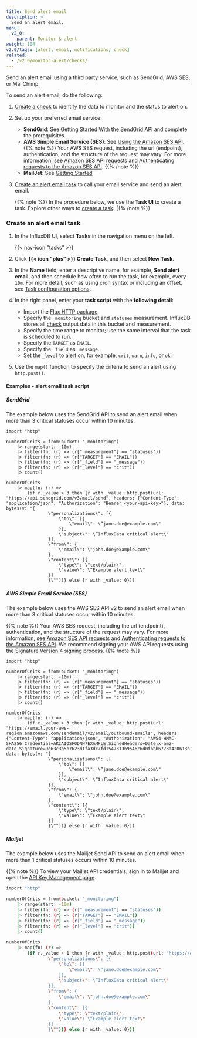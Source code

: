 ```yaml
---
title: Send alert email
description: >
  Send an alert email.
menu:
  v2_0:
    parent: Monitor & alert
weight: 104
v2.0/tags: [alert, email, notifications, check]
related:
  - /v2.0/monitor-alert/checks/
---
```


Send an alert email using a third party service, such as SendGrid, AWS SES, or MailChimp.

To send an alert email, do the following:

1. [Create a check](/v2.0/monitor-alert/checks/create/#create-a-check-in-the-influxdb-ui) to identify the data to monitor and the status to alert on.
2. Set up your preferred email service:
   - **SendGrid**: See [Getting Started With the SendGrid API](https://sendgrid.com/docs/API_Reference/api_getting_started.html) and complete the prerequisites.
   - **AWS Simple Email Service (SES)**: See [Using the Amazon SES API](https://docs.aws.amazon.com/ses/latest/DeveloperGuide/send-email.html). {{% note %}} Your AWS SES request, including the url (endpoint), authentication, and the structure of the request may vary. For more information, see [Amazon SES API requests](https://docs.aws.amazon.com/ses/latest/DeveloperGuide/using-ses-api-requests.html) and [Authenticating requests to the Amazon SES API](https://docs.aws.amazon.com/ses/latest/DeveloperGuide/using-ses-api-authentication.html).
{{% /note %}}
   - **MailJet**: See [Getting Started](https://dev.mailjet.com/email/guides/getting-started/)
3. [Create an alert email task](#create-an-alert-email-task) to call your email service and send an alert email.

    {{% note %}} In the procedure below, we use the **Task UI** to create a task. Explore other ways to [create a task](/v2.0/process-data/manage-tasks/create-task/).
    {{% /note %}}

### Create an alert email task

1. In the InfluxDB UI, select **Tasks** in the navigation menu on the left.

    {{< nav-icon "tasks" >}}

2. Click **{{< icon "plus" >}} Create Task**, and then select **New Task**.
3. In the **Name** field, enter a descriptive name, for example, **Send alert email**, and then schedule how often to run the task, for example, every `10m`. For more detail, such as using cron syntax or including an offset, see [Task configuration options](/v2.0/process-data/task-options/).

4. In the right panel, enter your **task script** with the **following detail**:
   - Import the [Flux HTTP package](/v2.0/reference/flux/stdlib/http/).
   - Specify the `_monitoring` bucket and `statuses` measurement. InfluxDB stores all [check](/v2.0/reference/glossary/#check) output data in this bucket and measurement.
   - Specify the time range to monitor; use the same interval that the task is scheduled to run.
   - Specify the `TARGET` as `EMAIL`.
   - Specify the `_field` as `_message`.
   - Set the `_level` to alert on, for example, `crit`, `warn`, `info`, or `ok`.

5. Use the `map()` function to specify the criteria to send an alert using `http.post()`.

#### Examples - alert email task script

##### SendGrid

The example below uses the SendGrid API to send an alert email when more than 3 critical statuses occur within 10 minutes.

```
import "http"

numberOfCrits = from(bucket: "_monitoring")
	|> range(start: -10m)
	|> filter(fn: (r) => (r["_measurement"] == "statuses"))
	|> filter(fn: (r) => (r["TARGET"] == "EMAIL"))
	|> filter(fn: (r) => (r["_field"] == "_message"))
	|> filter(fn: (r) => (r["_level"] == "crit"))
	|> count()

numberOfCrits
	|> map(fn: (r) =>
		(if r._value > 3 then {r with _value: http.post(url: "https://api.sendgrid.com/v3/mail/send", headers: {"Content-Type": "application/json", "Authorization": "Bearer <your-api-key>"}, data: bytes(v: "{
                \"personalizations\": [{
                    \"to\": [{
                        \"email\": \”jane.doe@example.com\"
                    }],
                    \"subject\": \”InfluxData critical alert\"
                }],
                \"from\": {
                    \"email\": \"john.doe@example.com\"
                },
                \"content\": [{
                    \"type\": \"text/plain\",
                    \"value\": \”Example alert text\"
                }]
                }\""))} else {r with _value: 0}))
```

##### AWS Simple Email Service (SES)

The example below uses the AWS SES API v2 to send an alert email when more than 3 critical statuses occur within 10 minutes.

{{% note %}} Your AWS SES request, including the url (endpoint), authentication, and the structure of the request may vary. For more information, see [Amazon SES API requests](https://docs.aws.amazon.com/ses/latest/DeveloperGuide/using-ses-api-requests.html) and [Authenticating requests to the Amazon SES API](https://docs.aws.amazon.com/ses/latest/DeveloperGuide/using-ses-api-authentication.html). We recommend signing your AWS API requests using the [Signature Version 4 signing process](https://docs.aws.amazon.com/general/latest/gr/signing_aws_api_requests.html).
{{% /note %}}

```
import "http"

numberOfCrits = from(bucket: "_monitoring")
	|> range(start: -10m)
	|> filter(fn: (r) => (r["_measurement"] == "statuses"))
	|> filter(fn: (r) => (r["TARGET"] == "EMAIL"))
	|> filter(fn: (r) => (r["_field"] == "_message"))
	|> filter(fn: (r) => (r["_level"] == "crit"))
	|> count()

numberOfCrits
	|> map(fn: (r) =>
		(if r._value > 3 then {r with _value: http.post(url: "https://email.your-aws-region.amazonaws.com/sendemail/v2/email/outbound-emails", headers: {"Content-Type": "application/json", "Authorization": "AWS4-HMAC-SHA256 Credential=AKIAIOSFODNN7EXAMPLE,SignedHeaders=Date;x-amz-date,Signature=9d63c3b5b7623d1fa3dc7fd1547313b9546c6d0fbbb6773a420613b7EXAMPLE"}, data: bytes(v: "{
                \"personalizations\": [{
                    \"to\": [{
                        \"email\": \”jane.doe@example.com\"
                    }],
                    \"subject\": \”InfluxData critical alert\"
                }],
                \"from\": {
                    \"email\": \"john.doe@example.com\"
                },
                \"content\": [{
                    \"type\": \"text/plain\",
                    \"value\": \”Example alert text\"
                }]
                }\""))} else {r with _value: 0}))
```

##### Mailjet

The example below uses the Mailjet Send API to send an alert email when more than 1 critical statuses occurs within 10 minutes.

{{% note %}} To view your Mailjet API credentials, sign in to Mailjet and open the [API Key Management page](https://app.mailjet.com/account/api_keys).

```sh
import "http"

numberOfCrits = from(bucket: "_monitoring")
	|> range(start: -10m)
	|> filter(fn: (r) => (r["_measurement"] == "statuses"))
	|> filter(fn: (r) => (r["TARGET"] == "EMAIL"))
	|> filter(fn: (r) => (r["_field"] == "_message"))
	|> filter(fn: (r) => (r["_level"] == "crit"))
	|> count()

numberOfCrits
	|> map(fn: (r) =>
		(if r._value > 1 then {r with _value: http.post(url: "https://api.mailjet.com/v3.1/send", headers: {"Content-type": "application/json", Authorization: "Basic <your-api-key>:<your-secret-key"}, data: bytes(v: "{
                \"personalizations\": [{
                    \"to\": [{
                        \"email\": \”jane.doe@example.com\"
                    }],
                    \"subject\": \”InfluxData critical alert\"
                }],
                \"from\": {
                    \"email\": \"john.doe@example.com\"
                },
                \"content\": [{
                    \"type\": \"text/plain\",
                    \"value\": \”Example alert text\"
                }]
                }\""))} else {r with _value: 0}))
```
